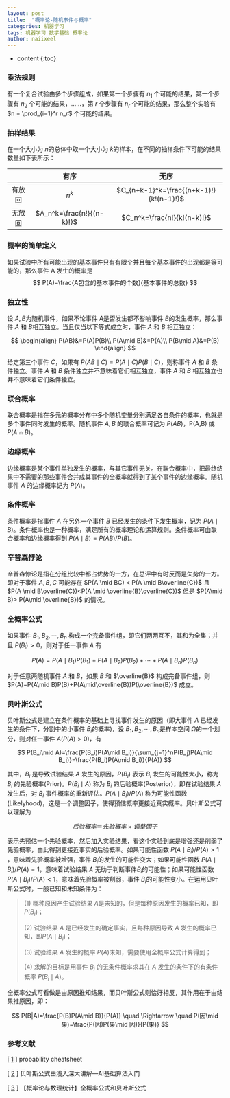 ```yaml
---
layout: post
title:  "概率论-随机事件与概率"
categories: 机器学习
tags: 机器学习 数学基础 概率论
author: naiixeel
---
```


* content
{:toc}

### 乘法规则

有一个复合试验由多个步骤组成，如果第一个步骤有 $n_1$ 个可能的结果，第一个步骤有 $n_2$ 个可能的结果，……，第 $r$ 个步骤有 $n_r$ 个可能的结果，那么整个实验有 $n = \prod_{i=1}^r n_r$ 个可能的结果。

### 抽样结果

在一个大小为 $n​$ 的总体中取一个大小为 $k​$ 的样本，在不同的抽样条件下可能的结果数量如下表所示：

|       | 有序 | 无序 |
| :--:  | :--: | :--: |
| 有放回 | $n^k$ | $C_{n+k-1}^k=\frac{(n+k-1)!}{k!(n-1)!}$ |
| 无放回 | $A_n^k=\frac{n!}{(n-k)!}$ | $C_n^k=\frac{n!}{k!(n-k)!}$ |

### 概率的简单定义

如果试验中所有可能出现的基本事件只有有限个并且每个基本事件的出现都是等可能的，那么事件 A 发生的概率是
$$
P(A)=\frac{A包含的基本事件的个数}{基本事件的总数}
$$


### 独立性

设 $A,B​$ 为随机事件，如果不论事件 $A​$ 是否发生都不影响事件 $B​$ 的发生概率，那么事件 $A​$ 和 $B​$ 相互独立。当且仅当以下等式成立时，事件 $A​$ 和 $B​$ 相互独立：

$$
\begin{align}
P(AB)&=P(A)P(B)\\
P(A\mid B)&=P(A)\\
P(B\mid A)&=P(B)
\end{align}
$$

给定第三个事件 $C$，如果有 $P(AB \mid C)=P(A\mid C)P(B\mid C)$，则称事件 $A$ 和 $B$ 条件独立。事件 $A$ 和 $B$ 条件独立并不意味着它们相互独立，事件 $A$ 和 $B$ 相互独立也并不意味着它们条件独立。

### 联合概率

联合概率是指在多元的概率分布中多个随机变量分别满足各自条件的概率，也就是多个事件同时发生的概率。随机事件 $A,B$ 的联合概率可记为 $P(AB)$，P(A,B) 或 $P(A\cap B)$。

### 边缘概率

边缘概率是某个事件单独发生的概率，与其它事件无关。在联合概率中，把最终结果中不需要的那些事件合并成其事件的全概率就得到了某个事件的边缘概率。随机事件 $A$ 的边缘概率记为 $P(A)$。

### 条件概率

条件概率是指事件 $A$ 在另外一个事件 $B$ 已经发生的条件下发生概率，记为 $P(A \mid B)$。条件概率也是一种概率，满足所有的概率理论和运算规则。条件概率可由联合概率和边缘概率得到 $P(A \mid B)=P(AB)/P(B)$。

### 辛普森悖论

辛普森悖论是指在分组比较中都占优势的一方，在总评中有时反而是失势的一方。即对于事件 $A,B,C$ 可能存在 $P(A \mid BC) < P(A \mid B\overline{C})$ 且 $P(A \mid B\overline{C})<P(A \mid \overline{B}\overline{C})$ 但是 $P(A\mid B)> P(A\mid \overline{B})$ 的情况。

### 全概率公式

如果事件 $B_1,B_2,\cdots,B_n$ 构成一个完备事件组，即它们两两互不，其和为全集；并且 $P(B_i)>0$，则对于任一事件 $A$ 有

$$
P(A)=P(A\mid B_1)P(B_1)+P(A\mid B_2)P(B_2)+\cdots+P(A\mid B_n)P(B_n)
$$

对于任意两随机事件 $A$ 和 $B$，如果 $B$ 和 $\overline{B}$ 构成完备事件组，则 $P(A)=P(A\mid B)P(B)+P(A\mid\overline{B})P(\overline{B})​$ 成立。

### 贝叶斯公式

贝叶斯公式是建立在条件概率的基础上寻找事件发生的原因（即大事件 $A​$ 已经发生的条件下，分割中的小事件 $B_i​$ 的概率)，设 $B_1,B_2,\cdots,B_n​$ 是样本空间 $\Omega​$ 的一个划分，则对任一事件 $A​$ ($P(A)>0​$)，有

$$
P(B_i\mid A)=\frac{P(B_i)P(A\mid B_i)}{\sum_{j=1}^nP(B_j)P(A\mid B_j)}=\frac{P(B_i)P(A\mid B_i)}{P(A)}
$$

其中，$B_i$ 是导致试验结果 $A$ 发生的原因，$P(B_i)$ 表示 $B_i$ 发生的可能性大小，称为 $B_i$ 的先验概率(Prior)。$P(B_i \mid A)$ 称为 $B_i$ 的后验概率(Posterior)，即在试验结果 $A$ 发生后，对 $B_i$ 事件概率的重新评估。$P(A \mid B_i)/P(A)$ 称为可能性函数(Likelyhood)，这是一个调整因子，使得预估概率更接近真实概率。贝叶斯公式可以理解为

$$
后验概率　＝　先验概率 \times 调整因子
$$

表示先预估一个先验概率，然后加入实验结果，看这个实验到底是增强还是削弱了先验概率，由此得到更接近事实的后验概率。如果可能性函数 $P(A \mid B_i)/P(A)>1​$，意味着先验概率被增强，事件 $B_i​$ 的发生的可能性变大；如果可能性函数 $P(A \mid B_i)/P(A)=1​$，意味着试验结果 $A​$ 无助于判断事件$B_i​$ 的可能性；如果可能性函数 $P(A \mid B_i)/P(A)<1​$，意味着先验概率被削弱，事件 $B_i​$ 的可能性变小。在运用贝叶斯公式时，一般已知和未知条件为：

> (1) 哪种原因产生试验结果 $A​$ 是未知的，但是每种原因发生的概率已知，即 $P(B_i)​$ ；
>
> (2) 试验结果 $A$ 是已经发生的确定事实，且每种原因导致 $A$ 发生的概率已知，即$P(A \mid B_i)​$；
>
> (3) 试验结果 $A$ 发生的概率 $P(A)​$ 未知，需要使用全概率公式计算得到；
>
> (4) 求解的目标是用事件 $B_i$ 的无条件概率求其在 $A$ 发生的条件下的有条件概率 $P(B_i\mid A)$。

全概率公式可看做是由原因推知结果，而贝叶斯公式则恰好相反，其作用在于由结果推原因，即：

$$
P(B|A)=\frac{P(B)P(A\mid B)}{P(A)} \quad \Rightarrow \quad P(因\mid 果)=\frac{P(因)P(果\mid 因)}{P(果)}
$$

### 参考文献

[ [1](https://static1.squarespace.com/static/54bf3241e4b0f0d81bf7ff36/t/55e9494fe4b011aed10e48e5/1441352015658/probability_cheatsheet.pdf) ] probability cheatsheet

[ [2](https://www.zhoulujun.cn/html/theory/math/2017_0913_8050.html) ] 贝叶斯公式由浅入深大讲解—AI基础算法入门

[ [3](https://www.cnblogs.com/Belter/p/5923828.html) ] 【概率论与数理统计】全概率公式和贝叶斯公式